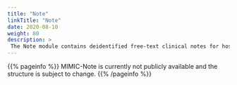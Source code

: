```yaml
---
title: "Note"
linkTitle: "Note"
date: 2020-08-10
weight: 80
description: >
 The Note module contains deidentified free-text clinical notes for hospitalized patients.
---
```


{{% pageinfo %}}
MIMIC-Note is currently not publicly available and the structure is subject to change.
{{% /pageinfo %}}
